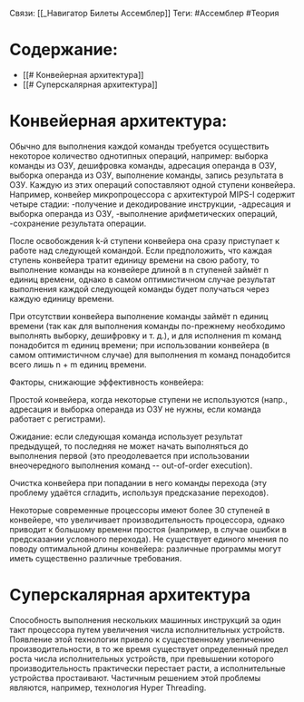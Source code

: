 Связи: [[_Навигатор Билеты Ассемблер]]
Теги: #Ассемблер #Теория 

# Содержание:
- [[# Конвейерная архитектура]]
- [[# Суперскалярная архитектура]]

# Конвейерная архитектура:
Обычно для выполнения каждой команды требуется осуществить некоторое количество однотипных операций, например: выборка команды из ОЗУ, дешифровка команды, адресация операнда в ОЗУ, выборка операнда из ОЗУ, выполнение команды, запись результата в ОЗУ. Каждую из этих операций сопоставляют одной ступени конвейера. Например, конвейер микропроцессора с архитектурой MIPS-I содержит четыре стадии:
-получение и декодирование инструкции,
-адресация и выборка операнда из ОЗУ,
-выполнение арифметических операций,
-сохранение результата операции.

После освобождения k-й ступени конвейера она сразу приступает к работе над следующей командой. Если предположить, что каждая ступень конвейера тратит единицу времени на свою работу, то выполнение команды на конвейере длиной в n ступеней займёт n единиц времени, однако в самом оптимистичном случае результат выполнения каждой следующей команды будет получаться через каждую единицу времени.

При отсутствии конвейера выполнение команды займёт n единиц времени (так как для выполнения команды по-прежнему необходимо выполнять выборку, дешифровку и т. д.), и для исполнения m команд понадобится m единиц времени; при использовании конвейера (в самом оптимистичном случае) для выполнения m команд понадобится всего лишь n + m единиц времени.

Факторы, снижающие эффективность конвейера:

Простой конвейера, когда некоторые ступени не используются (напр., адресация и выборка операнда из ОЗУ не нужны, если команда работает с регистрами).

Ожидание: если следующая команда использует результат предыдущей, то последняя не может начать выполняться до выполнения первой (это преодолевается при использовании внеочередного выполнения команд -- out-of-order execution).

Очистка конвейера при попадании в него команды перехода (эту проблему удаётся сгладить, используя предсказание переходов).

Некоторые современные процессоры имеют более 30 ступеней в конвейере, что увеличивает производительность процессора, однако приводит к большому времени простоя (например, в случае ошибки в предсказании условного перехода). Не существует единого мнения по поводу оптимальной длины конвейера: различные программы могут иметь существенно различные требования.


# Суперскалярная архитектура

Способность выполнения нескольких машинных инструкций за один такт процессора путем увеличения числа исполнительных устройств. Появление этой технологии привело к существенному увеличению производительности, в то же время существует определенный предел роста числа исполнительных устройств, при превышении которого производительность практически перестает расти, а исполнительные устройства простаивают. Частичным решением этой проблемы являются, например, технология Hyper Threading.